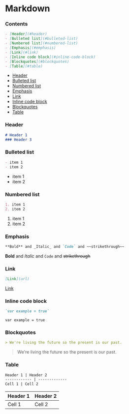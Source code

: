 # Markdown

### Contents

```markdown
- [Header](#header)
- [Bulleted list](#bulleted-list)
- [Numbered list](#numbered-list)
- [Emphasis](#emphasis)
- [Link](#link)
- [Inline code block](#inline-code-block)
- [Blockquotes](#blockquotes)
- [Table](#table)
```

- [Header](#header)
- [Bulleted list](#bulleted-list)
- [Numbered list](#numbered-list)
- [Emphasis](#emphasis)
- [Link](#link)
- [Inline code block](#inline-code-block)
- [Blockquotes](#blockquotes)
- [Table](#table)

### Header

```markdown
# Header 1
### Header 3
```

### Bulleted list

```markdown
- item 1
- item 2
```

- item 1
- item 2

### Numbered list

```markdown
1. item 1
2. item 2
```

1. item 1
2. item 2

### Emphasis

```markdown
**Bold** and _Italic_ and `Code` and ~~strikethrough~~
```

**Bold** and _Italic_ and `Code` and ~~strikethrough~~

### Link

```markdown
[Link](url)
```

[Link](url)

### Inline code block

```markdown
`var example = true`
```

`var example = true`

### Blockquotes

```markdown
> We're living the future so the present is our past.
```

> We're living the future so the present is our past.

### Table

```markdown
Header 1 | Header 2
------------ | -------------
Cell 1 | Cell 2
```

Header 1 | Header 2
------------ | -------------
Cell 1 | Cell 2
